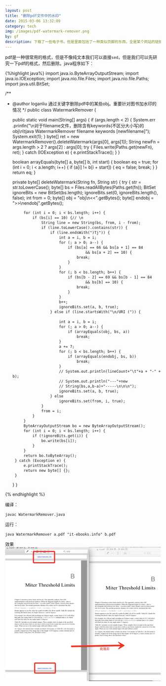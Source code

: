 ```yaml
---
layout: post
title: "删除pdf文件中的水印"
date: 2015-03-06 13:32:09
category: tech
img: /images/pdf-watermark-remover.png
by: gf
description: 下载了一些电子书，但是里面包括了一种类似页脚的东西，全是某个网站的链接。写了一个小程序出去这些链接
---
```

pdf是一种很常用的格式，但是不像纯文本我们可以直接`sed`，但是我们可以先研究一下pdf的格式，然后删除。java程序如下：

{%highlight java%}
import java.io.ByteArrayOutputStream;
import java.io.IOException;
import java.nio.file.Files;
import java.nio.file.Paths;
import java.util.BitSet;

/**
 * @author loganliu 通过关键字删除pdf中的某些obj。重要针对图书加水印的情况
 */
public class WatermarkRemover {

	public static void main(String[] args) {
		if (args.length < 2) {
			System.err
					.println("\n对于filename文件，删除含有keywords(不区分大小写)的obj\n\tjava WatermarkRemover filename keywords [newfilename]");
			System.exit(1);
		}
		byte[] ret = new WatermarkRemover().deleteWatermark(args[0], args[1]);
		String newFn = args.length > 2 ? args[2] : args[0];
		try {
			Files.write(Paths.get(newFn), ret);
		} catch (IOException e) {
			e.printStackTrace();
		}
	}

	boolean arrayEquals(byte[] a, byte[] b, int start) {
		boolean eq = true;
		for (int i = 0; i < a.length; i++) {
			if (a[i] != b[i + start]) {
				eq = false;
				break;
			}
		}
		return eq;
	}

	private byte[] deleteWatermark(String fn, String str) {
		try {
			str = str.toLowerCase();
			byte[] bs = Files.readAllBytes(Paths.get(fn));
			BitSet ignoreBits = new BitSet(bs.length);
			ignoreBits.set(0, ignoreBits.length(), false);
			int from = 0;
			byte[] obj = "obj\n<<".getBytes();
			byte[] endobj = ">>\nendobj".getBytes();

			for (int i = 0; i < bs.length; i++) {
				if (bs[i] == 10) {// \n
					String line = new String(bs, from, i - from);
					if (line.toLowerCase().contains(str)) {
						if (line.endsWith(")Tj")) {
							int a = i, b = i;
							for (; a > 0; a--) {
								if (bs[a] == 66 && bs[a + 1] == 84
										&& bs[a + 2] == 10) {
									break;
								}
							}
							for (; b < bs.length; b++) {
								if (bs[b - 2] == 69 && bs[b - 1] == 84
										&& bs[b] == 10) {
									break;
								}
							}
							b++;
							ignoreBits.set(a, b, true);
						} else if (line.startsWith("\n/URI (")) {

							int a = i, b = i;
							for (; a > 0; a--) {
								if (arrayEquals(obj, bs, a))
									break;
							}
							a += 7;
							for (; b < bs.length; b++) {
								if (arrayEquals(endobj, bs, b))
									break;
							}
							// System.out.println(lineCount+"\t"+a + "-" + b);
							// System.out.println("---"+new
							// String(bs,a,b-a)+"-----\n\n\n");
							ignoreBits.set(a, b, true);
						} else
							ignoreBits.set(from, i, true);
					}
					from = i;
				}
			}
			ByteArrayOutputStream bo = new ByteArrayOutputStream();
			for (int i = 0; i < bs.length; i++) {
				if (!ignoreBits.get(i)) {
					bo.write(bs[i]);
				}
			}
			return bo.toByteArray();
		} catch (Exception e) {
			e.printStackTrace();
			return new byte[] {};
		}
	}
}

{% endhighlight %}

编译：

	javac WatermarkRemover.java

运行：

	java WatermarkRemover a.pdf "it-ebooks.info" b.pdf

效果
![pdf去处水印效果](/images/pdf-watermark-remover.png)